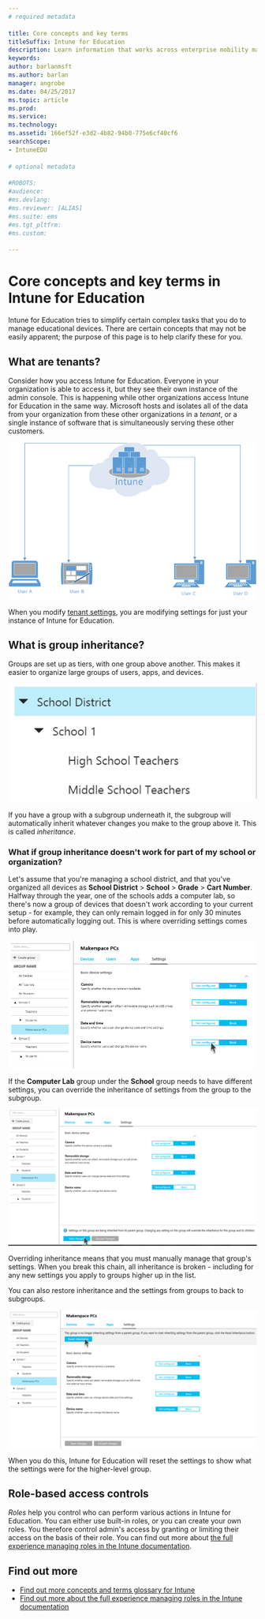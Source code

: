 ```yaml
---
# required metadata

title: Core concepts and key terms
titleSuffix: Intune for Education
description: Learn information that works across enterprise mobility management with Intune.
keywords:
author: barlanmsft
ms.author: barlan
manager: angrobe
ms.date: 04/25/2017
ms.topic: article
ms.prod:
ms.service:
ms.technology:
ms.assetid: 166ef52f-e3d2-4b82-94b0-775e6cf40cf6
searchScope:
- IntuneEDU

# optional metadata

#ROBOTS:
#audience:
#ms.devlang:
#ms.reviewer: [ALIAS]
#ms.suite: ems
#ms.tgt_pltfrm:
#ms.custom:

---
```


# Core concepts and key terms in Intune for Education

Intune for Education tries to simplify certain complex tasks that you do to manage educational devices. There are certain concepts that may not be easily apparent; the purpose of this page is to help clarify these for you.



## What are tenants?

Consider how you access Intune for Education. Everyone in your organization is able to access it, but they see their own instance of the admin console. This is happening while other organizations access Intune for Education in the same way. Microsoft hosts and isolates all of the data from your organization from these other organizations in a _tenant_, or a single instance of software that is simultaneously serving these other customers.

  ![A diagram showing an instance of Intune, with multiple users accessing it from separate devices.](./media/tenant-003-basic-tenant-diagram.png)

When you modify [tenant settings](tenant-settings.md), you are modifying settings for just your instance of Intune for Education.

## What is group inheritance?

Groups are set up as tiers, with one group above another. This makes it easier to organize large groups of users, apps, and devices.

  ![A tree of groups of and subgroups.](./media/groups-002-inheritance.png)

If you have a group with a subgroup underneath it, the subgroup will automatically inherit whatever changes you make to the group above it. This is called _inheritance_.

### What if group inheritance doesn't work for part of my school or organization?

Let's assume that you're managing a school district, and that you've organized all devices as __School District__ > __School__ > __Grade__ > __Cart Number__. Halfway through the year, one of the schools adds a computer lab, so there's now a group of devices that doesn't work according to your current setup - for example, they can only remain logged in for only 30 minutes before automatically logging out. This is where overriding settings comes into play.

  ![Are you sure you want to override settings?](./media/groups-003-beginning-to-deviate-from-inheritance.png)

If the __Computer Lab__ group under the __School__ group needs to have different settings, you can override the inheritance of settings from the group to the subgroup.

  ![Beginning to deviate from inheritance.](./media/groups-004-are-you-sure-you-want-to-override-settings.png)

Overriding inheritance means that you must manually manage that group's settings. When you break this chain, all inheritance is broken - including for any new settings you apply to groups higher up in the list.

You can also restore inheritance and the settings from groups to back to subgroups.

  ![Resetting inheritance](./media/groups-005-reset-inheritance.png)

When you do this, Intune for Education will reset the settings to show what the settings were for the higher-level group.

## Role-based access controls

_Roles_ help you control who can perform various actions in Intune for Education. You can either use built-in roles, or you can create your own roles. You therefore control admin's access by granting or limiting their access on the basis of their role. You can find out more about [the full experience managing roles in the Intune documentation](https://docs.microsoft.com/intune-azure/access-control/role-based-access-control).

## Find out more

- [Find out more concepts and terms glossary for Intune](https://docs.microsoft.com/intune/understand-explore/intune-glossary)
- [Find out more about the full experience managing roles in the Intune documentation](https://docs.microsoft.com/intune-azure/access-control/role-based-access-control)
